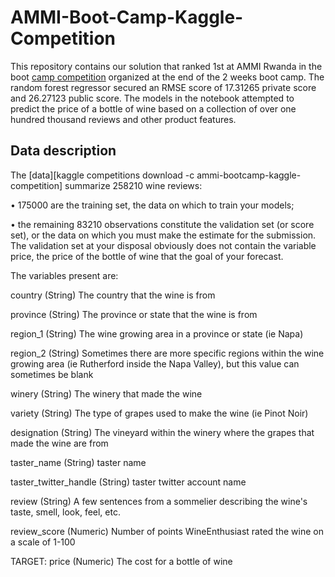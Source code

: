 # AMMI-Boot-Camp-Kaggle-Competition
This repository contains our solution that ranked 1st at AMMI Rwanda in the boot [camp competition](https://www.kaggle.com/c/ammi-bootcamp-kaggle-competition/leaderboard) organized at the end of the 2 weeks boot camp. The random forest regressor secured an RMSE score of 17.31265 private score and 26.27123 public score. The models in the notebook attempted to predict the price of a bottle of wine based on a collection of over one hundred thousand reviews and other product features. 

## Data description
The [data][kaggle competitions download -c ammi-bootcamp-kaggle-competition] summarize 258210 wine reviews:

• 175000 are the training set, the data on which to train your models;

• the remaining 83210 observations constitute the validation set (or score set), or the data on which you must make the estimate for the submission. The validation set at your disposal obviously does not contain the variable price, the price of the bottle of wine that the goal of your forecast.

The variables present are:

country (String) The country that the wine is from

province (String) The province or state that the wine is from

region_1 (String) The wine growing area in a province or state (ie Napa)

region_2 (String) Sometimes there are more specific regions within the wine growing area (ie Rutherford inside the Napa Valley), but this value can sometimes be blank

winery (String) The winery that made the wine

variety (String) The type of grapes used to make the wine (ie Pinot Noir)

designation (String) The vineyard within the winery where the grapes that made the wine are from

taster_name (String) taster name

taster_twitter_handle (String) taster twitter account name

review (String) A few sentences from a sommelier describing the wine's taste, smell, look, feel, etc.

review_score (Numeric) Number of points WineEnthusiast rated the wine on a scale of 1-100

TARGET: price (Numeric) The cost for a bottle of wine

